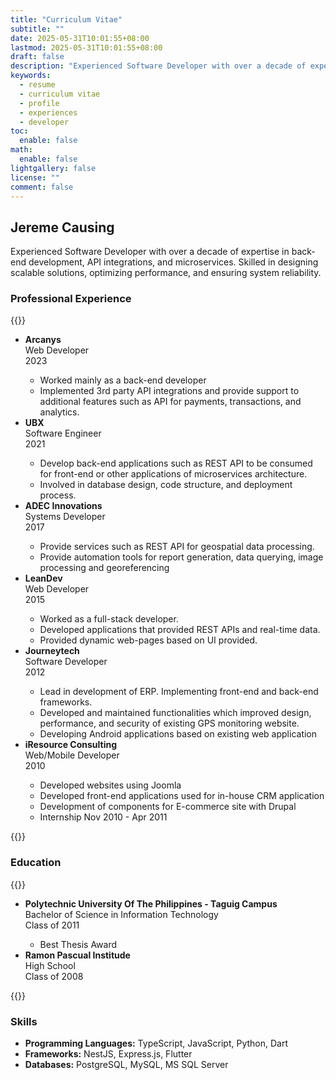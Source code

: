 ```yaml
---
title: "Curriculum Vitae"
subtitle: ""
date: 2025-05-31T10:01:55+08:00
lastmod: 2025-05-31T10:01:55+08:00
draft: false
description: "Experienced Software Developer with over a decade of expertise in back-end development, API integrations, and microservices"
keywords:
  - resume
  - curriculum vitae
  - profile
  - experiences
  - developer
toc:
  enable: false
math:
  enable: false
lightgallery: false
license: ""
comment: false
---
```



## Jereme Causing

Experienced Software Developer with over a decade of expertise in back-end development, API integrations, and microservices. Skilled in designing scalable solutions, optimizing performance, and ensuring system reliability.  

### Professional Experience

{{<raw>}}
<ul class="fi-timeline" data-animation>
  <li
    class="fi-timeline-item"
    data-size="medium"
    data-node="circle"
    style="--timeline-index: 6"
  >
    <div class="fi-timeline-item__content is-top"><b>Arcanys</b></div>
    <div class="fi-timeline-item__content">Web Developer</div>
    <div class="fi-timeline-item__timestamp">2023</div>
    <div class="fi-timeline-item__content">
      <ul>
        <li>Worked mainly as a back-end developer</li>
        <li>
          Implemented 3rd party API integrations and provide support to
          additional features such as API for payments, transactions, and
          analytics.
        </li>
      </ul>
    </div>
  </li>
  <li
    class="fi-timeline-item"
    data-size="medium"
    data-node="circle"
    style="--timeline-index: 5"
  >
    <div class="fi-timeline-item__content is-top"><b>UBX</b></div>
    <div class="fi-timeline-item__content">Software Engineer</div>
    <div class="fi-timeline-item__timestamp">2021</div>
    <div class="fi-timeline-item__content">
      <ul>
        <li>
          Develop back-end applications such as REST API to be consumed for
          front-end or other applications of microservices architecture.
        </li>
        <li>
          Involved in database design, code structure, and deployment process.
        </li>
      </ul>
    </div>
  </li>
  <li
    class="fi-timeline-item"
    data-size="medium"
    data-node="circle"
    style="--timeline-index: 4"
  >
    <div class="fi-timeline-item__content is-top"><b>ADEC Innovations</b></div>
    <div class="fi-timeline-item__content">Systems Developer</div>
    <div class="fi-timeline-item__timestamp">2017</div>
    <div class="fi-timeline-item__content">
      <ul>
        <li>
          Provide services such as REST API for geospatial data processing.
        </li>
        <li>
          Provide automation tools for report generation, data querying, image
          processing and georeferencing
        </li>
      </ul>
    </div>
  </li>

  <li
    class="fi-timeline-item"
    data-size="medium"
    data-node="circle"
    style="--timeline-index: 3"
  >
    <div class="fi-timeline-item__content is-top"><b>LeanDev</b></div>
    <div class="fi-timeline-item__content">Web Developer</div>
    <div class="fi-timeline-item__timestamp">2015</div>
    <div class="fi-timeline-item__content">
      <ul>
        <li>Worked as a full-stack developer.</li>
        <li>
          Developed applications that provided REST APIs and real-time data.
        </li>
        <li>Provided dynamic web-pages based on UI provided.</li>
      </ul>
    </div>
  </li>
  <li
    class="fi-timeline-item"
    data-size="medium"
    data-node="circle"
    style="--timeline-index: 2"
  >
    <div class="fi-timeline-item__content is-top"><b>Journeytech</b></div>
    <div class="fi-timeline-item__content">Software Developer</div>
    <div class="fi-timeline-item__timestamp">2012</div>
    <div class="fi-timeline-item__content">
      <ul>
        <li>
          Lead in development of ERP. Implementing front-end and back-end
          frameworks.
        </li>
        <li>
          Developed and maintained functionalities which improved design,
          performance, and security of existing GPS monitoring website.
        </li>
        <li>
          Developing Android applications based on existing web application
        </li>
      </ul>
    </div>
  </li>

  <li
    class="fi-timeline-item"
    data-size="medium"
    data-node="circle"
    style="--timeline-index: 1"
  >
    <div class="fi-timeline-item__content is-top">
      <b>iResource Consulting</b>
    </div>
    <div class="fi-timeline-item__content">Web/Mobile Developer</div>
    <div class="fi-timeline-item__timestamp">2010</div>
    <div class="fi-timeline-item__content">
      <ul>
        <li>Developed websites using Joomla</li>
        <li>
          Developed front-end applications used for in-house CRM application
        </li>
        <li>Development of components for E-commerce site with Drupal</li>
        <li>Internship Nov 2010 - Apr 2011</li>
      </ul>
    </div>
  </li>
</ul>


{{</raw>}}

### Education

{{<raw>}}
<ul class="fi-timeline" data-animation>
  <li
    class="fi-timeline-item"
    data-size="medium"
    data-node="circle"
    style="--timeline-index: 2"
    data-type="success"
  > 
    <div class="fi-timeline-item__content is-top"><b>Polytechnic University Of The Philippines - Taguig Campus</b></div>
        <div class="fi-timeline-item__content ">
            Bachelor of Science in Information Technology
        </div>
    <div class="fi-timeline-item__timestamp">Class of 2011</div>
    <div class="fi-timeline-item__content">
          <ul>
            <li>Best Thesis Award</li>
          </ul>
    </div>
  </li>
  <li
    class="fi-timeline-item"
    data-size="medium"
    data-node="circle"
    style="--timeline-index: 1"
    data-type="success"
  >
    <div class="fi-timeline-item__content is-top"><b>Ramon Pascual Institude</b></div>
        <div class="fi-timeline-item__content">
      High School
    </div>
    <div class="fi-timeline-item__timestamp">Class of 2008</div>

  </li>


</ul>



{{</raw>}}



### Skills

- **Programming Languages:** TypeScript, JavaScript, Python, Dart
- **Frameworks:** NestJS, Express.js, Flutter 
- **Databases:** PostgreSQL, MySQL, MS SQL Server




